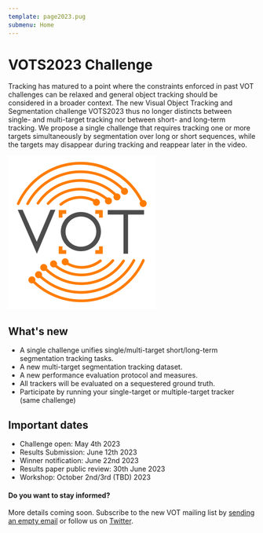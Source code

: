 ```yaml
---
template: page2023.pug
submenu: Home
---
```

 
# VOTS2023 Challenge

Tracking has matured to a point where the constraints enforced in past VOT challenges can be relaxed and general object tracking should be considered in a broader context. The new Visual Object Tracking and Segmentation challenge VOTS2023 thus no longer distincts between single- and multi-target tracking nor between short- and long-term tracking. We propose a single challenge that requires tracking one or more targets simultaneously by segmentation over long or short sequences, while the targets may disappear during tracking and reappear later in the video.

<img class="logo float-right frame" src="../img/vots2023_logo_website_large.png" alt="VOTS2023"  />

## What's new

* A single challenge unifies single/multi-target short/long-term segmentation tracking tasks.
* A new multi-target segmentation tracking dataset.
* A new performance evaluation protocol and measures.
* All trackers will be evaluated on a sequestered ground truth.
*  Participate by running your single-target or multiple-target tracker (same challenge)

## Important dates

* Challenge open: May 4th 2023
* Results Submission: June 12th 2023
* Winner notification: June 22nd 2023
* Results paper public review: 30th June 2023
* Workshop: October 2nd/3rd (TBD) 2023

<div class="alert alert-info" role="alert">
<div class="icon-left"><i class="glyphicon glyphicon-bullhorn hugeicon"></i> </div>
<h4>Do you want to stay informed?</h4>

More details coming soon. Subscribe to the new VOT mailing list by [sending an empty email](mailto:votchallange-join@lists.arnes.si) or follow us on [Twitter](https://twitter.com/votchallenge).
</div>

